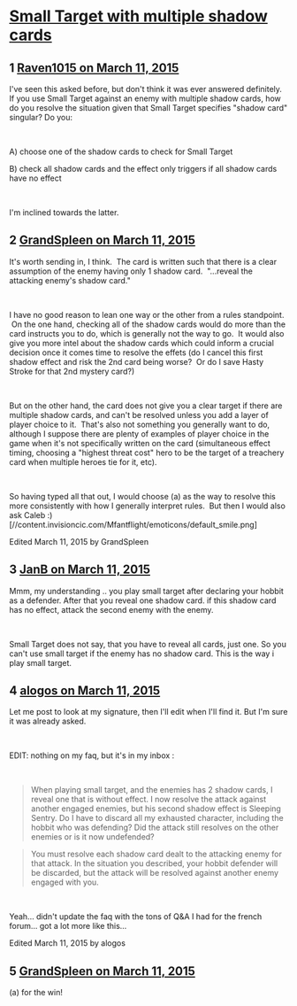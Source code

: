 # [Small Target with multiple shadow cards](https://community.fantasyflightgames.com/topic/137443-small-target-with-multiple-shadow-cards/)

## 1 [Raven1015 on March 11, 2015](https://community.fantasyflightgames.com/topic/137443-small-target-with-multiple-shadow-cards/?do=findComment&comment=1484929)

I've seen this asked before, but don't think it was ever answered definitely. If you use Small Target against an enemy with multiple shadow cards, how do you resolve the situation given that Small Target specifies "shadow card" singular? Do you:

 

A) choose one of the shadow cards to check for Small Target

B) check all shadow cards and the effect only triggers if all shadow cards have no effect

 

I'm inclined towards the latter.

## 2 [GrandSpleen on March 11, 2015](https://community.fantasyflightgames.com/topic/137443-small-target-with-multiple-shadow-cards/?do=findComment&comment=1484989)

It's worth sending in, I think.  The card is written such that there is a clear assumption of the enemy having only 1 shadow card.  "...reveal the attacking enemy's shadow card."  

 

I have no good reason to lean one way or the other from a rules standpoint.  On the one hand, checking all of the shadow cards would do more than the card instructs you to do, which is generally not the way to go.  It would also give you more intel about the shadow cards which could inform a crucial decision once it comes time to resolve the effets (do I cancel this first shadow effect and risk the 2nd card being worse?  Or do I save Hasty Stroke for that 2nd mystery card?)

 

But on the other hand, the card does not give you a clear target if there are multiple shadow cards, and can't be resolved unless you add a layer of player choice to it.  That's also not something you generally want to do, although I suppose there are plenty of examples of player choice in the game when it's not specifically written on the card (simultaneous effect timing, choosing a "highest threat cost" hero to be the target of a treachery card when multiple heroes tie for it, etc).  

 

So having typed all that out, I would choose (a) as the way to resolve this more consistently with how I generally interpret rules.  But then I would also ask Caleb :) [//content.invisioncic.com/Mfantflight/emoticons/default_smile.png]

Edited March 11, 2015 by GrandSpleen

## 3 [JanB on March 11, 2015](https://community.fantasyflightgames.com/topic/137443-small-target-with-multiple-shadow-cards/?do=findComment&comment=1485114)

Mmm, my understanding .. you play small target after declaring your hobbit as a defender. After that you reveal one shadow card. if this shadow card has no effect, attack the second enemy with the enemy.

 

Small Target does not say, that you have to reveal all cards, just one. So you can't use small target if the enemy has no shadow card. This is the way i play small target.

## 4 [alogos on March 11, 2015](https://community.fantasyflightgames.com/topic/137443-small-target-with-multiple-shadow-cards/?do=findComment&comment=1485139)

Let me post to look at my signature, then I'll edit when I'll find it. But I'm sure it was already asked.

 

EDIT: nothing on my faq, but it's in my inbox :

 

> When playing small target, and the enemies has 2 shadow cards, I reveal one that is without effect. I now resolve the attack against another engaged enemies, but his second shadow effect is Sleeping Sentry. Do I have to discard all my exhausted character, including the hobbit who was defending? Did the attack still resolves on the other enemies or is it now undefended?

> You must resolve each shadow card dealt to the attacking enemy for that attack. In the situation you described, your hobbit defender will be discarded, but the attack will be resolved against another enemy engaged with you.

 

Yeah... didn't update the faq with the tons of Q&A I had for the french forum... got a lot more like this...

Edited March 11, 2015 by alogos

## 5 [GrandSpleen on March 11, 2015](https://community.fantasyflightgames.com/topic/137443-small-target-with-multiple-shadow-cards/?do=findComment&comment=1485330)

(a) for the win!

